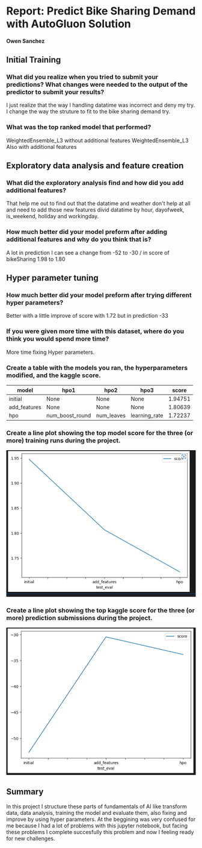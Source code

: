 # Report: Predict Bike Sharing Demand with AutoGluon Solution
#### Owen Sanchez

## Initial Training
### What did you realize when you tried to submit your predictions? What changes were needed to the output of the predictor to submit your results?

I just realize that the way I handling datatime was incorrect and deny my try.
I change the way the struture to fit to the bike sharing demand try.
### What was the top ranked model that performed?

WeightedEnsemble_L3 without additional features
WeightedEnsemble_L3 Also with additional features
## Exploratory data analysis and feature creation
### What did the exploratory analysis find and how did you add additional features?

That help me out to find out that the datatime and weather don't help at all and need to add those new features divid datatime by hour, dayofweek, is_weekend, holiday and workingday.
### How much better did your model preform after adding additional features and why do you think that is?

A lot in prediction I can see a change from -52 to -30 / in score of bikeSharing 1.98 to 1.80
## Hyper parameter tuning
### How much better did your model preform after trying different hyper parameters?

Better with a little improve of score with 1.72 but in prediction -33
### If you were given more time with this dataset, where do you think you would spend more time?

More time fixing Hyper parameters.
### Create a table with the models you ran, the hyperparameters modified, and the kaggle score.
|model|hpo1|hpo2|hpo3|score|
|--|--|--|--|--|
|initial|None|None|None|1.94751|
|add_features|None|None|None|1.80639|
|hpo|num_boost_round|num_leaves|learning_rate|1.72237|

### Create a line plot showing the top model score for the three (or more) training runs during the project.

![model_train_score.png](img/model_train_score.png)

### Create a line plot showing the top kaggle score for the three (or more) prediction submissions during the project.

![model_test_score.png](img/model_test_score.png)

## Summary

In this project I structure these parts of fundamentals of AI like transform data, data analysis, training the model and evaluate them, also fixing and improve by using hyper parameters. At the beggining was very confused for me because I had a lot of problems with this jupyter notebook, but facing these problems I complete succesfully this problem and now I feeling ready for new challenges.
